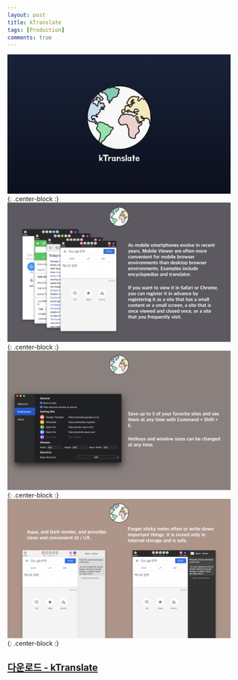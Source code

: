 ```yaml
---
layout: post
title: kTranslate
tags: [Production]
comments: true
---
```


![](/img/production/kTranslate/001.jpeg){: .center-block :}
![](/img/production/kTranslate/002.jpeg){: .center-block :}
![](/img/production/kTranslate/003.jpeg){: .center-block :}
![](/img/production/kTranslate/004.jpeg){: .center-block :}

## [다운로드 - kTranslate](/home/prod/kTranslate/kTranslate.zip)

